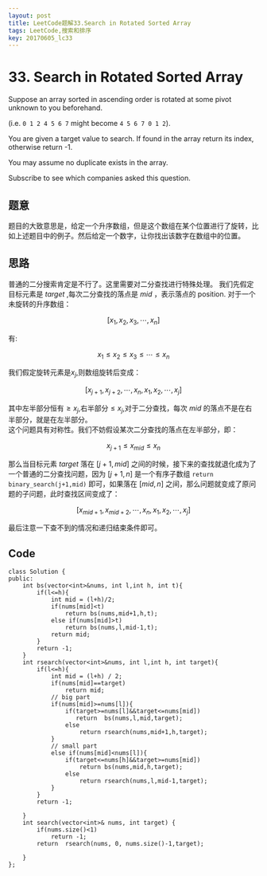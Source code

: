 ```yaml
---
layout: post
title: LeetCode题解33.Search in Rotated Sorted Array
tags: LeetCode,搜索和排序
key: 20170605_lc33
---
```

# 33. Search in Rotated Sorted Array
Suppose an array sorted in ascending order is rotated at some pivot unknown to you beforehand.

(i.e. `0 1 2 4 5 6 7` might become `4 5 6 7 0 1 2`).

You are given a target value to search. If found in the array return its index, otherwise return -1.

You may assume no duplicate exists in the array.

Subscribe to see which companies asked this question.
## 题意
题目的大致意思是，给定一个升序数组，但是这个数组在某个位置进行了旋转，比如上述题目中的例子。然后给定一个数字，让你找出该数字在数组中的位置。
## 思路
普通的二分搜索肯定是不行了。这里需要对二分查找进行特殊处理。
我们先假定目标元素是 $target$ ,每次二分查找的落点是 $mid$ ，表示落点的 position.
对于一个未旋转的升序数组：

$$[x_1,x_2,x_3,\cdots,x_n]$$

有:

$$x_1\leq x_2\leq x_3 \leq \cdots \leq x_n $$

我们假定旋转元素是$x_j$,则数组旋转后变成：

$$[x_{j+1},x_{j+2},\cdots,x_n,x_1,x_2,\cdots,x_j]$$

其中左半部分恒有$\geq x_j$,右半部分$\leq x_j$,对于二分查找，每次 $mid$ 的落点不是在右半部分，就是在左半部分。  
这个问题具有对称性。我们不妨假设某次二分查找的落点在左半部分，即：

$$x_{j+1}\leq x_{mid} \leq x_n$$

那么当目标元素 $target$ 落在 $[j+1,mid]$ 之间的时候，接下来的查找就退化成为了一个普通的二分查找问题，因为 $[j+1,n]$ 是一个有序子数组 `return binary_search(j+1,mid)` 即可，如果落在 $[mid,n]$ 之间，那么问题就变成了原问题的子问题，此时查找区间变成了：

$$[x_{mid+1},x_{mid+2},\cdots,x_n,x_1,x_2,\cdots,x_j]$$

最后注意一下查不到的情况和递归结束条件即可。

## Code
```
class Solution {
public:
    int bs(vector<int>&nums, int l,int h, int t){
        if(l<=h){
            int mid = (l+h)/2;
            if(nums[mid]<t)
                return bs(nums,mid+1,h,t);
            else if(nums[mid]>t)
                return bs(nums,l,mid-1,t);
            return mid;
        }
        return -1;
    }
    int rsearch(vector<int>&nums, int l,int h, int target){
        if(l<=h){
            int mid = (l+h) / 2;
            if(nums[mid]==target)
                return mid;
            // big part
            if(nums[mid]>=nums[l]){
                if(target>=nums[l]&&target<=nums[mid])
                   return  bs(nums,l,mid,target);
                else
                    return rsearch(nums,mid+1,h,target);
            }
            // small part
            else if(nums[mid]<nums[l]){
                if(target<=nums[h]&&target>=nums[mid])
                    return bs(nums,mid,h,target);
                else
                    return rsearch(nums,l,mid-1,target);
            }
        }
        return -1;

    }
    int search(vector<int>& nums, int target) {
        if(nums.size()<1)
            return -1;
        return  rsearch(nums, 0, nums.size()-1,target);

    }
};
```
